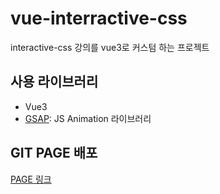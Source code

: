 # vue-interractive-css

interactive-css 강의를 vue3로 커스텀 하는 프로젝트

## 사용 라이브러리
- Vue3
- [GSAP](https://gsap.com/): JS Animation 라이브러리

## GIT PAGE 배포

[PAGE 링크](https://leeapril0612.github.io/vue-interactive-css/#/)
